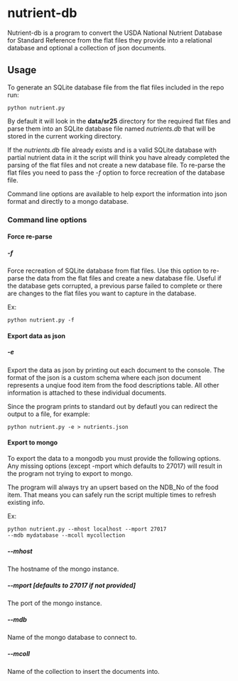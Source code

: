 nutrient-db
===========

Nutrient-db is a program to convert the USDA National Nutrient Database for Standard Reference from the flat files they provide into a relational database and optional a collection of json documents.

Usage
-----------------

To generate an SQLite database file from the flat files included in the repo run: 

<pre><code>python nutrient.py</code></pre>

By default it will look in the **data/sr25** directory for the required flat files and parse them into an SQLite database file named *nutrients.db* that will be stored in the current working directory. 

If the *nutrients.db* file already exists and is a valid SQLite database with partial nutrient data in it the script will think you have already completed the parsing of the flat files and not create a new database file. To re-parse the flat files you need to pass the *-f* option to force recreation of the database file.

Command line options are available to help export the information into json format and directly to a mongo database.

### Command line options

#### Force re-parse 
##### -f 

Force recreation of SQLite database from flat files. Use this option to re-parse the data from the flat files and create a new database file. Useful if the database gets corrupted, a previous parse failed to complete or there are changes to the flat files you want to capture in the database.

Ex: <pre><code>python nutrient.py -f</code></pre>

#### Export data as json
##### -e 

Export the data as json by printing out each document to the console. The format of the json is a custom schema where each json document represents a unqiue food item from the food descriptions table. All other information is attached to these individual documents.

Since the program prints to standard out by defautl you can redirect the output to a file, for example:

<pre><code>python nutrient.py -e > nutrients.json</code></pre>

#### Export to mongo

To export the data to a mongodb you must provide the following options. Any missing options (except -mport which defaults to 27017) will result in the program not trying to export to mongo.

The program will always try an upsert based on the NDB_No of the food item. That means you can safely run the script multiple times to refresh existing info.

Ex: <pre><code>python nutrient.py --mhost localhost --mport 27017 --mdb mydatabase --mcoll mycollection</code></pre>

##### --mhost 

The hostname of the mongo instance.

##### --mport [defaults to 27017 if not provided]

The port of the mongo instance.

##### --mdb

Name of the mongo database to connect to.

##### --mcoll

Name of the collection to insert the documents into.
